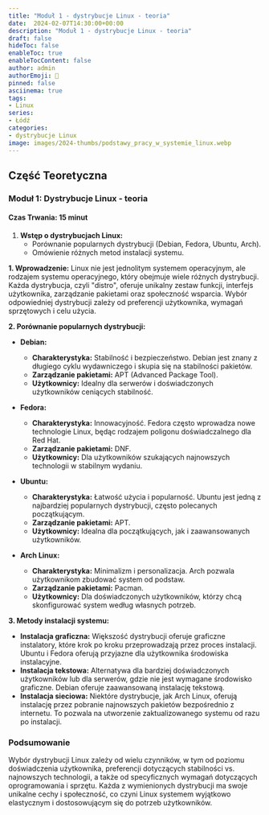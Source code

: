 ```yaml
---
title: "Moduł 1 - dystrybucje Linux - teoria"
date:  2024-02-07T14:30:00+00:00
description: "Moduł 1 - dystrybucje Linux - teoria"
draft: false
hideToc: false
enableToc: true
enableTocContent: false
author: admin
authorEmoji: 🐧
pinned: false
asciinema: true
tags:
- Linux
series:
- Łódź
categories:
- dystrybucje Linux
image: images/2024-thumbs/podstawy_pracy_w_systemie_linux.webp
---
```

## Część Teoretyczna
### Moduł 1: Dystrybucje Linux - teoria
#### Czas Trwania: 15 minut

1. **Wstęp o dystrybucjach Linux:**
   - Porównanie popularnych dystrybucji (Debian, Fedora, Ubuntu, Arch).
   - Omówienie różnych metod instalacji systemu.

**1. Wprowadzenie:**
Linux nie jest jednolitym systemem operacyjnym, ale rodzajem systemu operacyjnego, który obejmuje wiele różnych dystrybucji. Każda dystrybucja, czyli "distro", oferuje unikalny zestaw funkcji, interfejs użytkownika, zarządzanie pakietami oraz społeczność wsparcia. Wybór odpowiedniej dystrybucji zależy od preferencji użytkownika, wymagań sprzętowych i celu użycia.

**2. Porównanie popularnych dystrybucji:**

- **Debian:**
  - **Charakterystyka:** Stabilność i bezpieczeństwo. Debian jest znany z długiego cyklu wydawniczego i skupia się na stabilności pakietów. 
  - **Zarządzanie pakietami:** APT (Advanced Package Tool).
  - **Użytkownicy:** Idealny dla serwerów i doświadczonych użytkowników ceniących stabilność.

- **Fedora:**
  - **Charakterystyka:** Innowacyjność. Fedora często wprowadza nowe technologie Linux, będąc rodzajem poligonu doświadczalnego dla Red Hat.
  - **Zarządzanie pakietami:** DNF.
  - **Użytkownicy:** Dla użytkowników szukających najnowszych technologii w stabilnym wydaniu.

- **Ubuntu:**
  - **Charakterystyka:** Łatwość użycia i popularność. Ubuntu jest jedną z najbardziej popularnych dystrybucji, często polecanych początkującym.
  - **Zarządzanie pakietami:** APT.
  - **Użytkownicy:** Idealna dla początkujących, jak i zaawansowanych użytkowników.

- **Arch Linux:**
  - **Charakterystyka:** Minimalizm i personalizacja. Arch pozwala użytkownikom zbudować system od podstaw.
  - **Zarządzanie pakietami:** Pacman.
  - **Użytkownicy:** Dla doświadczonych użytkowników, którzy chcą skonfigurować system według własnych potrzeb.

**3. Metody instalacji systemu:**

- **Instalacja graficzna:** Większość dystrybucji oferuje graficzne instalatory, które krok po kroku przeprowadzają przez proces instalacji. Ubuntu i Fedora oferują przyjazne dla użytkownika środowiska instalacyjne.
- **Instalacja tekstowa:** Alternatywa dla bardziej doświadczonych użytkowników lub dla serwerów, gdzie nie jest wymagane środowisko graficzne. Debian oferuje zaawansowaną instalację tekstową.
- **Instalacja sieciowa:** Niektóre dystrybucje, jak Arch Linux, oferują instalację przez pobranie najnowszych pakietów bezpośrednio z internetu. To pozwala na utworzenie zaktualizowanego systemu od razu po instalacji.

### Podsumowanie

Wybór dystrybucji Linux zależy od wielu czynników, w tym od poziomu doświadczenia użytkownika, preferencji dotyczących stabilności vs. najnowszych technologii, a także od specyficznych wymagań dotyczących oprogramowania i sprzętu. Każda z wymienionych dystrybucji ma swoje unikalne cechy i społeczność, co czyni Linux systemem wyjątkowo elastycznym i dostosowującym się do potrzeb użytkowników.